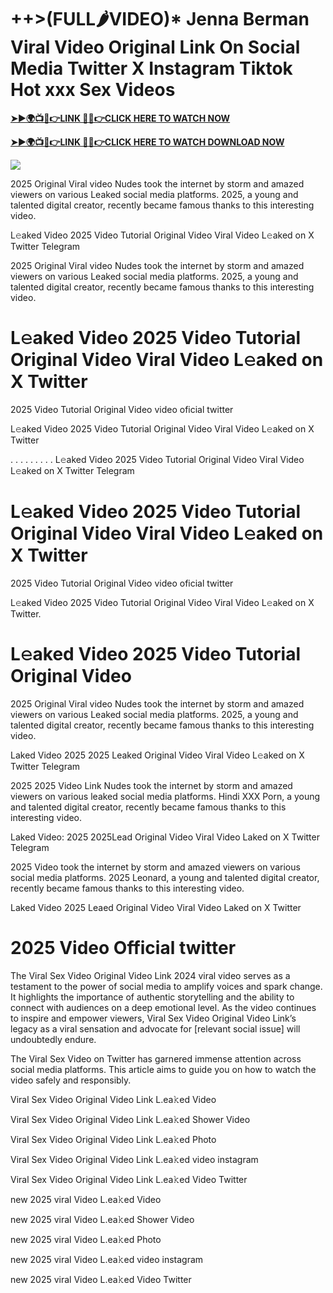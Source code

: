 # ++>(FULL🌶VIDEO)* Jenna Berman Viral Video Original Link On Social Media Twitter X Instagram Tiktok Hot xxx Sex Videos

**[➤►🌍📺📱👉LINK 🔴✅👉CLICK HERE TO WATCH NOW](https://xtreamnow.com/viral-videos?v=jh)**

**[➤►🌍📺📱👉LINK 🔴✅👉CLICK HERE TO WATCH DOWNLOAD NOW](https://xtreamnow.com/viral-videos?v=jh)**

[![](https://blogger.googleusercontent.com/img/b/R29vZ2xl/AVvXsEjly1_Jd6fwzfMpqBttKB75cqKlfeme68djTcwoVtnCKQqlBEMC7avhQDkCiZP2V4MA4ADw2tRwTKTbstPHU5ZNXJeaRPOBgpDy-TmzhSmEb-NeClIFzVdOblRd6Ch1U9LBiEulx0WHmcZEwxwUxagnbG0kPcZgqm5HvpiKMTTe5kCP6VDr6LTudCVCw34b/s1280/Leaked.png)](https://xtreamnow.com/viral-videos?v=jh)

2025 Original Viral video Nudes took the internet by storm and amazed viewers on various Leaked social media platforms. 2025, a young and talented digital creator, recently became famous thanks to this interesting video.

L𝚎aked Video 2025 Video Tutorial Original Video Viral Video L𝚎aked on X Twitter Telegram

2025 Original Viral video Nudes took the internet by storm and amazed viewers on various Leaked social media platforms. 2025, a young and talented digital creator, recently became famous thanks to this interesting video.

# L𝚎aked Video 2025 Video Tutorial Original Video Viral Video L𝚎aked on X Twitter

2025 Video Tutorial Original Video video oficial twitter

L𝚎aked Video 2025 Video Tutorial Original Video Viral Video L𝚎aked on X Twitter

. . . . . . . . . L𝚎aked Video 2025 Video Tutorial Original Video Viral Video L𝚎aked on X Twitter Telegram

# L𝚎aked Video 2025 Video Tutorial Original Video Viral Video L𝚎aked on X Twitter

2025 Video Tutorial Original Video video oficial twitter

L𝚎aked Video 2025 Video Tutorial Original Video Viral Video L𝚎aked on X Twitter.

# L𝚎aked Video 2025 Video Tutorial Original Video

2025 Original Viral video Nudes took the internet by storm and amazed viewers on various Leaked social media platforms. 2025, a young and talented digital creator, recently became famous thanks to this interesting video.

Laked Video 2025 2025 Leaked Original Video Viral Video L𝚎aked on X Twitter Telegram

2025 2025 Video Link Nudes took the internet by storm and amazed viewers on various leaked social media platforms. Hindi XXX Porn, a young and talented digital creator, recently became famous thanks to this interesting video.

Laked Video: 2025 2025Lead Original Video Viral Video Laked on X Twitter Telegram

2025 Video took the internet by storm and amazed viewers on various social media platforms. 2025 Leonard, a young and talented digital creator, recently became famous thanks to this interesting video.

Laked Video 2025 Leaed Original Video Viral Video Laked on X Twitter

# 2025 Video Official twitter

The Viral Sex Video Original Video Link 2024 viral video serves as a testament to the power of social media to amplify voices and spark change. It highlights the importance of authentic storytelling and the ability to connect with audiences on a deep emotional level. As the video continues to inspire and empower viewers, Viral Sex Video Original Video Link’s legacy as a viral sensation and advocate for [relevant social issue] will undoubtedly endure.

The Viral Sex Video on Twitter has garnered immense attention across social media platforms. This article aims to guide you on how to watch the video safely and responsibly.

Viral Sex Video Original Video Link L.ea𝚔ed Video

Viral Sex Video Original Video Link L.ea𝚔ed Shower Video

Viral Sex Video Original Video Link L.ea𝚔ed Photo

Viral Sex Video Original Video Link L.ea𝚔ed video instagram

Viral Sex Video Original Video Link L.ea𝚔ed Video Twitter

new 2025 viral Video L.ea𝚔ed Video

new 2025 viral Video L.ea𝚔ed Shower Video

new 2025 viral Video L.ea𝚔ed Photo

new 2025 viral Video L.ea𝚔ed video instagram

new 2025 viral Video L.ea𝚔ed Video Twitter
